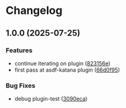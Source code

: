 # Changelog

## 1.0.0 (2025-07-25)


### Features

* continue iterating on plugin ([823156e](https://github.com/dojoengine/asdf-katana/commit/823156eb291d5fa80eda72976a13e2b6856b4263))
* first pass at asdf-katana plugin ([66d0f95](https://github.com/dojoengine/asdf-katana/commit/66d0f958659f1a65d8b467e432ccabfce1322808))


### Bug Fixes

* debug plugin-test ([3090eca](https://github.com/dojoengine/asdf-katana/commit/3090ecabc08da3d07979d2e6e59d73c006509410))
